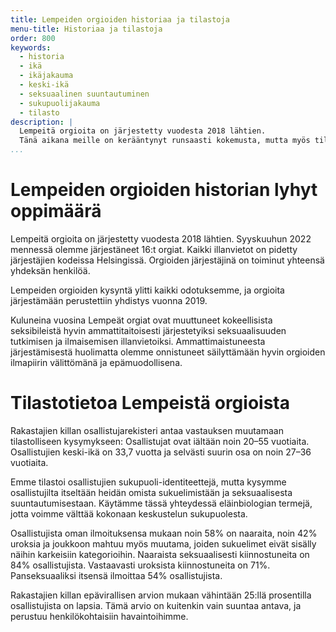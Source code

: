 ```yaml
---
title: Lempeiden orgioiden historiaa ja tilastoja
menu-title: Historiaa ja tilastoja
order: 800
keywords:
  - historia
  - ikä
  - ikäjakauma
  - keski-ikä
  - seksuaalinen suuntautuminen
  - sukupuolijakauma
  - tilasto
description: |
  Lempeitä orgioita on järjestetty vuodesta 2018 lähtien.
  Tänä aikana meille on kerääntynyt runsaasti kokemusta, mutta myös tilastollista tietoa siitä, ketkä orgioihimme osallistuvat.
...
```


# Lempeiden orgioiden historian lyhyt oppimäärä

Lempeitä orgioita on järjestetty vuodesta 2018 lähtien.
Syyskuuhun 2022 mennessä olemme järjestäneet 16:t orgiat.
Kaikki illanvietot on pidetty järjestäjien kodeissa Helsingissä.
Orgioiden järjestäjinä on toiminut yhteensä yhdeksän henkilöä.

Lempeiden orgioiden kysyntä ylitti kaikki odotuksemme, ja orgioita järjestämään perustettiin yhdistys vuonna 2019.

Kuluneina vuosina Lempeät orgiat ovat muuttuneet kokeellisista seksibileistä hyvin ammattitaitoisesti järjestetyiksi seksuaalisuuden tutkimisen ja ilmaisemisen illanvietoiksi.
Ammattimaistuneesta järjestämisestä huolimatta olemme onnistuneet säilyttämään hyvin orgioiden ilmapiirin välittömänä ja epämuodollisena.

# Tilastotietoa Lempeistä orgioista

Rakastajien killan osallistujarekisteri antaa vastauksen muutamaan tilastolliseen kysymykseen:
Osallistujat ovat iältään noin 20–55 vuotiaita.
Osallistujien keski-ikä on 33,7 vuotta ja selvästi suurin osa on noin 27–36 vuotiaita.

Emme tilastoi osallistujien sukupuoli-identiteettejä, mutta kysymme osallistujilta itseltään heidän omista sukuelimistään ja seksuaalisesta suuntautumisestaan.
Käytämme tässä yhteydessä eläinbiologian termejä, jotta voimme välttää kokonaan keskustelun sukupuolesta.

Osallistujista oman ilmoituksensa mukaan noin 58% on naaraita, noin 42% uroksia ja joukkoon mahtuu myös muutama, joiden sukuelimet eivät sisälly näihin karkeisiin kategorioihin.
Naaraista seksuaalisesti kiinnostuneita on 84% osallistujista.
Vastaavasti uroksista kiinnostuneita on 71%.
Panseksuaaliksi itsensä ilmoittaa 54% osallistujista.

Rakastajien killan epävirallisen arvion mukaan vähintään 25:llä prosentilla osallistujista on lapsia.
Tämä arvio on kuitenkin vain suuntaa antava, ja perustuu henkilökohtaisiin havaintoihimme.
